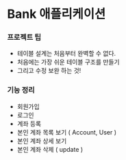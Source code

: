 # Bank 애플리케이션

### 프로젝트 팁
- 테이블 설계는 처음부터 완벽할 수 없다.
- 처음에는 가장 쉬운 테이블 구조를 만들기
- 그리고 수정 보완 하는 것!

### 기능 정리
- 회원가입
- 로그인
- 계좌 등록
- 본인 계좌 목록 보기 ( Account, User )
- 본인 계좌 상세 보기
- 본인 계좌 삭제 ( update )

